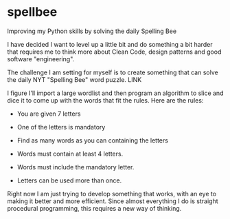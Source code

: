 # spellbee
Improving my Python skills by solving the daily Spelling Bee 

I have decided I want to level up a little bit and do something a bit harder that requires me to think more about Clean Code, design patterns and good software "engineering".

The challenge I am setting for myself is to create something that can solve the daily NYT "Spelling Bee" word puzzle. LINK

I figure I'll import a large wordlist and then program an algorithm to slice and dice it to come up with the words that fit the rules. Here are the rules:

* You are given 7 letters

* One of the letters is mandatory

* Find as many words as you can containing the letters

* Words must contain at least 4 letters.

* Words must include the mandatory letter.

* Letters can be used more than once.

Right now I am just trying to develop something that works, with an eye to making it better and more efficient. Since almost everything I do is straight procedural programming, this requires a new way of thinking.
